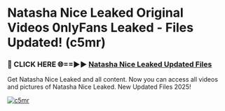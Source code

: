 # Natasha Nice Leaked Original Videos 0nlyFans Leaked - Files Updated! (c5mr)

<h3>🔴 CLICK HERE 🌐==►► <a href="https://tinyurl.com/ehrbuxhb" rel="nofollow">Natasha Nice Leaked Updated Files</a></h3>

Get Natasha Nice Leaked and all content. Now you can access all videos and pictures of Natasha Nice Leaked. New Updated Files 2025!

[![c5mr](https://i.imgur.com/lVYEuWS.gif)](https://tinyurl.com/ehrbuxhb)
